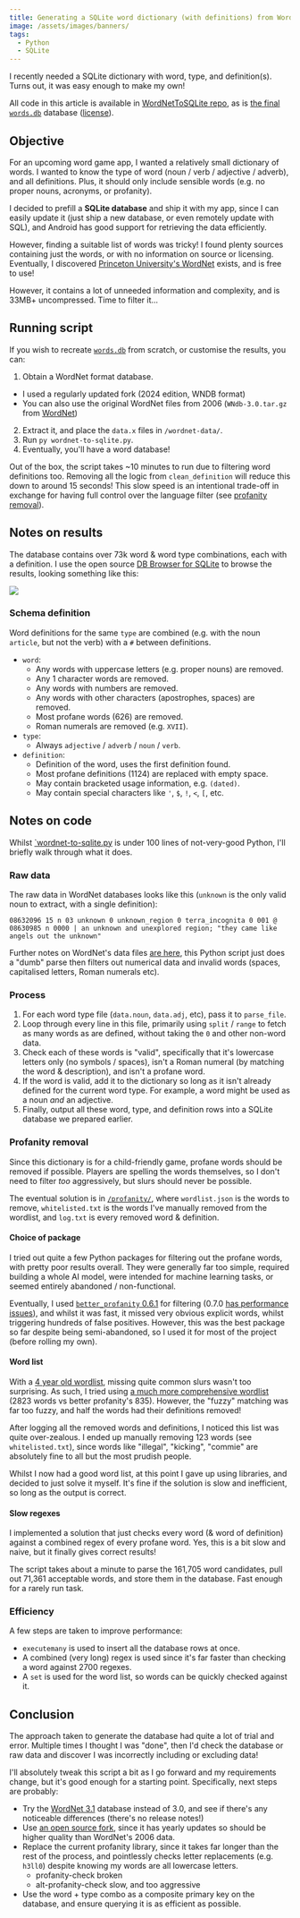 ```yaml
---
title: Generating a SQLite word dictionary (with definitions) from WordNet using Python
image: /assets/images/banners/
tags:
  - Python
  - SQLite
---
```


I recently needed a SQLite dictionary with word, type, and definition(s). Turns out, it was easy enough to make my own!

All code in this article is available in [WordNetToSQLite repo](https://github.com/jakesteam/wordnetToSQLite/), as is [the final `words.db`](https://github.com/JakeSteam/WordNetToSQLite/blob/main/words.db) database ([license](https://github.com/JakeSteam/WordNetToSQLite/blob/main/LICENSE)).

## Objective

For an upcoming word game app, I wanted a relatively small dictionary of words. I wanted to know the type of word (noun / verb / adjective / adverb), and all definitions. Plus, it should only include sensible words (e.g. no proper nouns, acronyms, or profanity).

I decided to prefill a **SQLite database** and ship it with my app, since I can easily update it (just ship a new database, or even remotely update with SQL), and Android has good support for retrieving the data efficiently.

However, finding a suitable list of words was tricky! I found plenty sources containing just the words, or with no information on source or licensing. Eventually, I discovered [Princeton University's WordNet](https://wordnet.princeton.edu/) exists, and is free to use!

However, it contains a lot of unneeded information and complexity, and is 33MB+ uncompressed. Time to filter it...

## Running script

If you wish to recreate [`words.db`](https://github.com/JakeSteam/WordNetToSQLite/blob/main/words.db) from scratch, or customise the results, you can:

1. Obtain a WordNet format database.

- I used a regularly updated fork (2024 edition, WNDB format)
- You can also use the original WordNet files from 2006 (`WNdb-3.0.tar.gz` from [WordNet](https://wordnet.princeton.edu/download/current-version))

2. Extract it, and place the `data.x` files in `/wordnet-data/`.
3. Run `py wordnet-to-sqlite.py`.
4. Eventually, you'll have a word database!

Out of the box, the script takes ~10 minutes to run due to filtering word definitions too. Removing all the logic from `clean_definition` will reduce this down to around 15 seconds! This slow speed is an intentional trade-off in exchange for having full control over the language filter (see [profanity removal](#profanity-removal)).

## Notes on results

The database contains over 73k word & word type combinations, each with a definition. I use the open source [DB Browser for SQLite](https://sqlitebrowser.org/) to browse the results, looking something like this:

[![](/assets//images/2024/sqlite-browser.png)](/assets//images/2024/sqlite-browser.png)

### Schema definition

Word definitions for the same `type` are combined (e.g. with the noun `article`, but not the verb) with a `#` between definitions.

- `word`:
  - Any words with uppercase letters (e.g. proper nouns) are removed.
  - Any 1 character words are removed.
  - Any words with numbers are removed.
  - Any words with other characters (apostrophes, spaces) are removed.
  - Most profane words (626) are removed.
  - Roman numerals are removed (e.g. `XVII`).
- `type`:
  - Always `adjective` / `adverb` / `noun` / `verb`.
- `definition`:
  - Definition of the word, uses the first definition found.
  - Most profane definitions (1124) are replaced with empty space.
  - May contain bracketed usage information, e.g. `(dated)`.
  - May contain special characters like `'`, `$`, `!`, `<`, `[`, etc.

## Notes on code

Whilst [`wordnet-to-sqlite.py](https://github.com/JakeSteam/WordNetToSQLite/blob/main/wordnet-to-sqlite.py) is under 100 lines of not-very-good Python, I'll briefly walk through what it does.

### Raw data

The raw data in WordNet databases looks like this (`unknown` is the only valid noun to extract, with a single definition):

```text
08632096 15 n 03 unknown 0 unknown_region 0 terra_incognita 0 001 @ 08630985 n 0000 | an unknown and unexplored region; "they came like angels out the unknown"
```

Further notes on WordNet's data files [are here](https://wordnet.princeton.edu/documentation/wndb5wn), this Python script just does a "dumb" parse then filters out numerical data and invalid words (spaces, capitalised letters, Roman numerals etc).

### Process

1. For each word type file (`data.noun`, `data.adj`, etc), pass it to `parse_file`.
2. Loop through every line in this file, primarily using `split` / `range` to fetch as many words as are defined, without taking the `0` and other non-word data.
3. Check each of these words is "valid", specifically that it's lowercase letters only (no symbols / spaces), isn't a Roman numeral (by matching the word & description), and isn't a profane word.
4. If the word is valid, add it to the dictionary so long as it isn't already defined for the current word type. For example, a word might be used as a noun _and_ an adjective.
5. Finally, output all these word, type, and definition rows into a SQLite database we prepared earlier.

### Profanity removal

Since this dictionary is for a child-friendly game, profane words should be removed if possible. Players are spelling the words themselves, so I don't need to filter _too_ aggressively, but slurs should never be possible.

The eventual solution is in [`/profanity/`](https://github.com/JakeSteam/WordNetToSQLite/tree/main/profanity), where `wordlist.json` is the words to remove, `whitelisted.txt` is the words I've manually removed from the wordlist, and `log.txt` is every removed word & definition.

#### Choice of package

I tried out quite a few Python packages for filtering out the profane words, with pretty poor results overall. They were generally far too simple, required building a whole AI model, were intended for machine learning tasks, or seemed entirely abandoned / non-functional.

Eventually, I used [`better_profanity` 0.6.1](https://github.com/snguyenthanh/better_profanity) for filtering (0.7.0 [has performance issues](https://github.com/snguyenthanh/better_profanity/issues/19)), and whilst it was fast, it missed very obvious explicit words, whilst triggering hundreds of false positives. However, this was the best package so far despite being semi-abandoned, so I used it for most of the project (before rolling my own).

#### Word list

With a [4 year old wordlist](https://github.com/snguyenthanh/better_profanity/blob/master/better_profanity/profanity_wordlist.txt), missing quite common slurs wasn't too surprising. As such, I tried using [a much more comprehensive wordlist](https://github.com/zacanger/profane-words/blob/master/words.json) (2823 words vs better profanity's 835). However, the "fuzzy" matching was far too fuzzy, and half the words had their definitions removed!

After logging all the removed words and definitions, I noticed this list was quite over-zealous. I ended up manually removing 123 words (see `whitelisted.txt`), since words like "illegal", "kicking", "commie" are absolutely fine to all but the most prudish people.

Whilst I now had a good word list, at this point I gave up using libraries, and decided to just solve it myself. It's fine if the solution is slow and inefficient, so long as the output is correct.

#### Slow regexes

I implemented a solution that just checks every word (& word of definition) against a combined regex of every profane word. Yes, this is a bit slow and naive, but it finally gives correct results!

The script takes about a minute to parse the 161,705 word candidates, pull out 71,361 acceptable words, and store them in the database. Fast enough for a rarely run task.

### Efficiency

A few steps are taken to improve performance:

- `executemany` is used to insert all the database rows at once.
- A combined (very long) regex is used since it's far faster than checking a word against 2700 regexes.
- A `set` is used for the word list, so words can be quickly checked against it.

## Conclusion

The approach taken to generate the database had quite a lot of trial and error. Multiple times I thought I was "done", then I'd check the database or raw data and discover I was incorrectly including or excluding data!

I'll absolutely tweak this script a bit as I go forward and my requirements change, but it's good enough for a starting point. Specifically, next steps are probably:

- Try the [WordNet 3.1](https://wordnet.princeton.edu/download/current-version) database instead of 3.0, and see if there's any noticeable differences (there's no release notes!)
- Use [an open source fork](https://github.com/globalwordnet/english-wordnet), since it has yearly updates so should be higher quality than WordNet's 2006 data.
- Replace the current profanity library, since it takes far longer than the rest of the process, and pointlessly checks letter replacements (e.g. `h3ll0`) despite knowing my words are all lowercase letters.
  - profanity-check broken
  - alt-profanity-check slow, and too aggressive
- Use the word + type combo as a composite primary key on the database, and ensure querying it is as efficient as possible.

